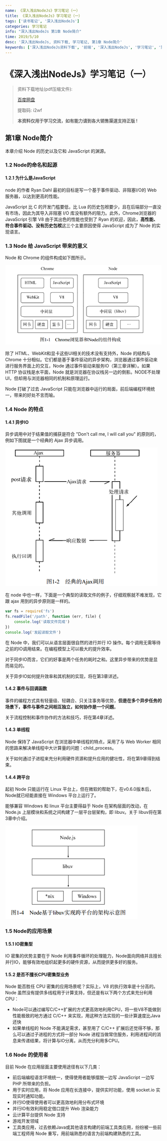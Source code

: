 ```yaml
---
name: 《深入浅出NodeJs》学习笔记（一）
title: 《深入浅出NodeJs》学习笔记（一）
tags: ['读书笔记', '深入浅出NodeJs']
categories: 学习笔记
info: "深入浅出NodeJs 第1章 Node简介"
time: 2019/5/10
desc: '深入浅出NodeJs, 资料下载, 学习笔记, 第1章 Node简介'
keywords: ['深入浅出NodeJs资料下载', '前端', '深入浅出NodeJs', '学习笔记', '第1章 Node简介']
---
```


# 《深入浅出NodeJs》学习笔记（一）

> 资料下载地址(pdf压缩文件):
>
> [百度网盘](https://pan.baidu.com/s/1x1MF7mnh3eZD4Ovmk5D3TA)
>
> 提取码: i2wf
>
> **本资料仅用于学习交流，如有能力请到各大销售渠道支持正版 !**

## 第1章 Node简介

本章介绍 Node 的历史以及它和 JavaScript 的渊源。

### 1.2 Node的命名和起源

#### 1.2.1 为什么是JavaScript

node 的作者 Ryan Dahl 最初的目标是写一个基于事件驱动、非阻塞I/O的 Web 服务器，以达到更高的性能。

JavaScript 比 C 的开发门槛要低，比 Lua 的历史包袱要少，且在后端部分一直没有市场，因此为其导入非阻塞 I/O 库没有额外的阻力。此外，Chrome浏览器的 JavaScript 引擎 V8 由于其出色的性能也受到了 Ryan 的欢迎，因此，**高性能、符合事件驱动、没有历史包袱**这三个主要原因使得 JavaScript 成为了 Node 的实现语言。

### 1.3 Node 给 JavaScript 带来的意义

Node 和 Chrome 的组件构成如下图所示。

![nodeAndChrome.png](./images/nodeAndChrome.png)

除了 HTML、WebKit和显卡这些UI相关的技术没有支持外，Node 的结构与 Chrome 十分相似。它们都是基于事件驱动的异步架构，浏览器通过事件驱动来进行服务界面上的交互，Node 通过事件驱动来服务IO（第三章详解）。如果 HTTP 协议栈是水平面，Node 就是浏览器在协议栈另一边的倒影。NODE不处理UI，但却用与浏览器相同的机制和原理运行。

Node 打破了过去 JavaScript 只能在浏览器中运行的局面，前后端编程环境统一，带来的好处不言而喻。

### 1.4 Node 的特点

#### 1.4.1 异步IO

异步调用中对于结果值的捕获是符合 "Don't call me, I will call you" 的原则的，例如下图就是一个经典的 Ajax 异步调用。

![ajax异步调用.png](./images/ajax异步调用.png)

在 node 中也一样，下面是一个典型的读取文件的例子，仔细观察就不难发现，它跟 ajax 用到的异步原则是一样的。

```javascript
var fs = require('fs')
fs.readFile('/path', function (err, file) {
    console.log('读取文件完成')
})
console.log('发起读取文件')
```

在 Node 中，我们可以从语言层面很自然的进行并行 IO 操作。每个调用无需等待之前的IO调用结束。在编程模型上可以极大的提升效率。

对于同步IO而言，它们的好事是两个任务的耗时之和。这里异步带来的优势是显而易见的。

关于异步IO如何提升效率和其机制的实现，将在第3章详述。

#### 1.4.2 事件与回调函数

事件的编程方式具有轻量级、轻耦合、只关注事务等优势，**但是在多个异步任务的场景下，事件与事件之间相互独立，如何协作是一个问题**。

关于流程控制和事件协作的方法和技巧，将在第4章详述。

#### 1.4.3 单线程

Node 保持了 JavaScript 在浏览器中单线程的特点，采用了与 Web Worker 相同的思路来解决单线程中大计算量的问题：child_process。

关于如何通过子进程来充分利用硬件资源和提升应用的健壮性，将在第9章得到结束。

#### 1.4.4 跨平台

起初 Node 只能运行在 Linux 平台上，但在微软的帮助下，在v0.6.0版本后，Node就已经能直接在 Windows 平台上运行了。

能够兼容 Windows 和 linux 平台主要得益于 Node 在架构层面的改动，在 Node.js 上层模块和系统之间构建了一层平台层架构，即 libuv。关于 libuv将在第3章中介绍。

![libuv架构.png](./images/libuv架构.png)

### 1.5 Node的应用场景

#### 1.5.1 IO密集型

IO 密集的优势主要在于 Node 利用事件循环的处理能力，Node面向网络并且擅长并行IO，能够有效地组织起更多的硬件资源，从而提供更多好的服务。

#### 1.5.2 是否不擅长CPU密集型业务

Node 能否胜任 CPU 密集的应用场景呢？实际上，V8 的执行效率是十分高的。Node 虽然没有提供多线程用于计算支持，但还是有以下两个方式来充分利用CPU：

- Node可以通过编写C/C++扩展的方式更高效地利用CPU，将一些V8不能做到性能极致的地方通过 C/C++ 来实现，用这种方法实现的一些计算速度比Java还快
- 如果单线程的 Node 不能满足需求，甚至用了 C/C++ 扩展后还觉得不够，那么可以通过子进程的方式将一部分 Node 进程当做常住服务，利用进程间的消息来传递结果，将计算与IO分离，从而充分利用多CPU。

### 1.6 Node 的使用者

目前 Node 在应用层面主要使用途径有以下几类：

- 前后端编程语言环境统一，使得使用者能够摆脱一边写 JavaScript 一边写 PHP 所带来的负担。
- 用于实时应用，将 Node 应用在长连接中，提供实时功能，使用 socket.io 实现实时通知功能。
- 并行IO使得使用者可以更高效地利用分布式环境
- 并行IO有效利用稳定借口提升 Web 渲染能力
- 云计算平台提供 Node 支持
- 游戏开发领域
- 工具类应用，过去依赖Java或其他语言构建的前端工具类应用，纷纷被一些前端工程师用 Node 重写，用前端熟悉的语言为前端构建熟悉的工具。 